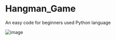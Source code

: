 # Hangman_Game

An easy code for beginners used Python language


![image](https://user-images.githubusercontent.com/113494449/236860500-99851b48-6a3f-4087-a938-e30fdb4ee775.png)
